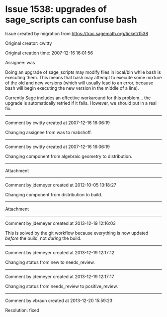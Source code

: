 # Issue 1538: upgrades of sage_scripts can confuse bash

Issue created by migration from https://trac.sagemath.org/ticket/1538

Original creator: cwitty

Original creation time: 2007-12-16 16:01:56

Assignee: was

Doing an upgrade of sage_scripts may modify files in local/bin while bash is executing them.  This means that bash may attempt to execute some mixture of the old and new versions (which will usually lead to an error, because bash will begin executing the new version in the middle of a line).

Currently Sage includes an effective workaround for this problem... the upgrade is automatically retried if it fails.  However, we should put in a real fix.


---

Comment by cwitty created at 2007-12-16 16:06:19

Changing assignee from was to mabshoff.


---

Comment by cwitty created at 2007-12-16 16:06:19

Changing component from algebraic geometry to distribution.


---

Attachment


---

Comment by jdemeyer created at 2012-10-05 13:18:27

Changing component from distribution to build.


---

Attachment


---

Comment by jdemeyer created at 2013-12-19 12:16:03

This is solved by the git workflow because everything is now updated *before* the build, not *during* the build.


---

Comment by jdemeyer created at 2013-12-19 12:17:12

Changing status from new to needs_review.


---

Comment by jdemeyer created at 2013-12-19 12:17:17

Changing status from needs_review to positive_review.


---

Comment by vbraun created at 2013-12-20 15:59:23

Resolution: fixed
